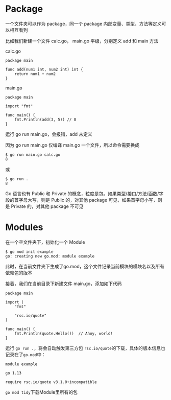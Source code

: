# Package

一个文件夹可以作为 package，同一个 package 内部变量、类型、方法等定义可以相互看到

比如我们新建一个文件 calc.go， main.go 平级，分别定义 add 和 main 方法

calc.go
```
package main

func add(num1 int, num2 int) int {
	return num1 + num2
}
```


main.go
```
package main

import "fmt"

func main() {
	fmt.Println(add(3, 5)) // 8
}
```

运行 go run main.go，会报错，add 未定义

因为 go run main.go 仅编译 main.go 一个文件，所以命令需要换成

```
$ go run main.go calc.go
8
```

或

```
$ go run .
8
```


Go 语言也有 Public 和 Private 的概念，粒度是包。如果类型/接口/方法/函数/字段的首字母大写，则是 Public 的，对其他 package 可见，如果首字母小写，则是 Private 的，对其他 package 不可见


# Modules

在一个空文件夹下，初始化一个 Module

```
$ go mod init example
go: creating new go.mod: module example
```

此时，在当前文件夹下生成了go.mod，这个文件记录当前模块的模块名以及所有依赖包的版本

接着，我们在当前目录下新建文件 main.go，添加如下代码

```
package main

import (
	"fmt"

	"rsc.io/quote"
)

func main() {
	fmt.Println(quote.Hello())  // Ahoy, world!
}
```

运行 ```go run .```，将会自动触发第三方包 ```rsc.io/quote```的下载，具体的版本信息也记录在了```go.mod```中：

```
module example

go 1.13

require rsc.io/quote v3.1.0+incompatible
```

```go mod tidy```下载Module里所有的包